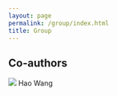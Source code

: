 ```yaml
---
layout: page
permalink: /group/index.html
title: Group
---
```


## Co-authors

<div class="third">
<img src="/images/Don-Towsley.">
  Hao Wang
  
  
</div>
<br>

